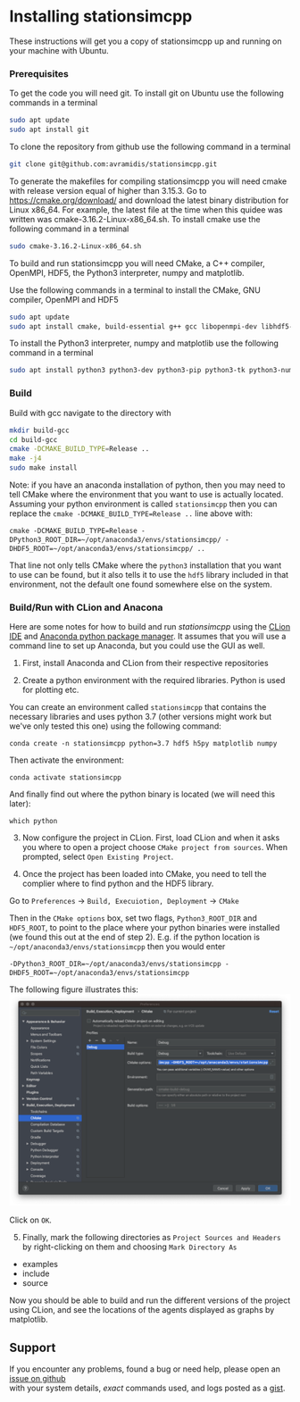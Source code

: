 # Installing stationsimcpp

These instructions will get you a copy of stationsimcpp up and running on your machine with Ubuntu.

### Prerequisites

To get the code you will need git. To install git on Ubuntu use the following commands in a terminal

```bash
sudo apt update
sudo apt install git
```

To clone the repository from github use the following command in a terminal

```bash
git clone git@github.com:avramidis/stationsimcpp.git
```

To generate the makefiles for compiling stationsimcpp you will need cmake with release version equal of higher than 3.15.3. Go to https://cmake.org/download/
and download the latest binary distribution for Linux x86_64. For example, the latest file at the time when this quidee was written was
cmake-3.16.2-Linux-x86_64.sh. To install cmake use the following command in a terminal

```bash
sudo cmake-3.16.2-Linux-x86_64.sh
```

To build and run stationsimcpp you will need CMake, a C++ compiler, OpenMPI, HDF5, the Python3 interpreter, numpy and matplotlib.

Use the following commands in a terminal to install the CMake, GNU compiler, OpenMPI and HDF5

```bash
sudo apt update
sudo apt install cmake, build-essential g++ gcc libopenmpi-dev libhdf5-dev
```

To install the Python3 interpreter, numpy and matplotlib use the following command in a terminal

```bash
sudo apt install python3 python3-dev python3-pip python3-tk python3-numpy python3-matplotlib
```

### Build

Build with gcc navigate to the directory with 

```bash
mkdir build-gcc
cd build-gcc
cmake -DCMAKE_BUILD_TYPE=Release ..
make -j4
sudo make install
```

Note: if you have an anaconda installation of python, then you may need to tell CMake where the environment that you
want to use is actually located. Assuming your python environment is called `stationsimcpp` then you can replace the 
`cmake -DCMAKE_BUILD_TYPE=Release ..` line above with:

```
cmake -DCMAKE_BUILD_TYPE=Release -DPython3_ROOT_DIR=~/opt/anaconda3/envs/stationsimcpp/ -DHDF5_ROOT=~/opt/anaconda3/envs/stationsimcpp/ ..
```

That line not only tells CMake where the `python3` installation that you want to use can be found, but it also tells
it to use the `hdf5` library included in that environment, not the default one found somewhere else on the system. 

### Build/Run with CLion and Anacona

Here are some notes for how to build and run _stationsimcpp_ using the [CLion IDE](https://www.jetbrains.com/clion/) and [Anaconda python package manager](https://www.anaconda.com/). It assumes that you will use a command line to set up Anaconda, but you could use the GUI as well.

 1. First, install Anaconda and CLion from their respective repositories

 2. Create a python environment with the required libraries. Python is used for plotting etc.

You can create an environment called `stationsimcpp` that contains the necessary libraries and uses python 3.7 (other versions might work but we've only tested this one) using the following command:

```
conda create -n stationsimcpp python=3.7 hdf5 h5py matplotlib numpy
```

Then activate the environment:

```
conda activate stationsimcpp
```

And finally find out where the python binary is located (we will need this later):

```
which python
```

 3. Now configure the project in CLion. First, load CLion and when it asks you where to open a project choose `CMake project from sources`. When prompted, select `Open Existing Project`.

 4. Once the project has been loaded into CMake, you need to tell the complier where to find python and the HDF5 library.

Go to `Preferences` -> `Build, Execuiotion, Deployment` -> `CMake`

Then in the `CMake options` box, set two flags, `Python3_ROOT_DIR` and `HDF5_ROOT`, to point to the place where your python binaries were installed (we found this out at the end of step 2). E.g. if the python location is `~/opt/anaconda3/envs/stationsimcpp` then you would enter


```
-DPython3_ROOT_DIR=~/opt/anaconda3/envs/stationsimcpp -DHDF5_ROOT=~/opt/anaconda3/envs/stationsimcpp
```

The following figure illustrates this:
![Screenshot of above instructions](CLion_CMake.png)

Click on `OK`.

 5. Finally, mark the following directories as `Project Sources and Headers` by right-clicking on them and choosing `Mark Directory As`
   - examples
   - include
   - source

Now you should be able to build and run the different versions of the project using CLion, and see the locations of the agents displayed as graphs by matplotlib.

## Support

If you encounter any problems, found a bug or need help, please open an [issue on github](https://github.com/avramidis/stationsimcpp/issues)  
with your system details, *exact* commands used, and logs posted as a [gist](https://gist.github.com/).